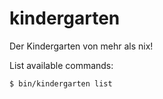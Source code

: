 # kindergarten
Der Kindergarten von mehr als nix!

List available commands:
```
$ bin/kindergarten list
```
